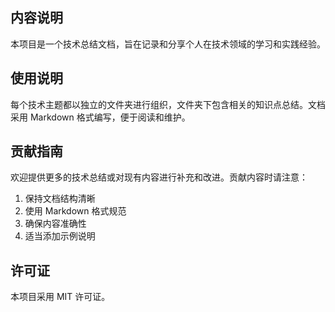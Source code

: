 
## 内容说明
本项目是一个技术总结文档，旨在记录和分享个人在技术领域的学习和实践经验。

## 使用说明

每个技术主题都以独立的文件夹进行组织，文件夹下包含相关的知识点总结。文档采用 Markdown 格式编写，便于阅读和维护。

## 贡献指南

欢迎提供更多的技术总结或对现有内容进行补充和改进。贡献内容时请注意：

1. 保持文档结构清晰
2. 使用 Markdown 格式规范
3. 确保内容准确性
4. 适当添加示例说明

## 许可证

本项目采用 MIT 许可证。